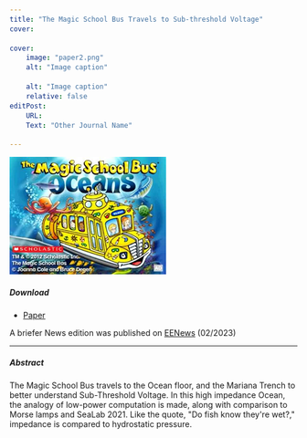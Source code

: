 ```yaml
---
title: "The Magic School Bus Travels to Sub-threshold Voltage" 
cover:
    
cover:
    image: "paper2.png"
    alt: "Image caption"
    
    alt: "Image caption"
    relative: false
editPost:
    URL: 
    Text: "Other Journal Name"

---
```



<p><img loading="lazy" src="paper2.png" alt=""></p>


##### Download

+ [Paper](paper2.pdf) 

A briefer News edition was published on [EENews](https://www.eenewseurope.com/en/power-first-some-thoughts-on-drowsy-logic-chip-design/) (02/2023)

---

##### Abstract

The Magic School Bus travels to the Ocean floor, and the Mariana Trench to better understand Sub-Threshold Voltage. In this high impedance Ocean, the analogy of low-power computation is made, along with comparison to Morse lamps and SeaLab 2021. Like the quote, "Do fish know they're wet?," impedance is compared to hydrostatic pressure.

